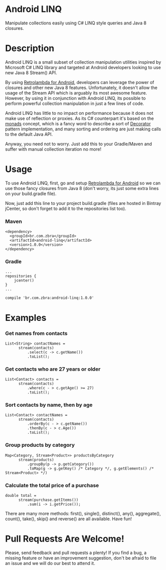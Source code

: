 # Android LINQ
Manipulate collections easily using C# LINQ style queries and Java 8 closures.

# Description

Android LINQ is a small subset of collection manipulation utilities inspired by Microsoft C# LINQ library and targeted at Android developers looking to use new Java 8 Stream() API. 

By using [Retrolambda for Android](https://github.com/evant/gradle-retrolambda), developers can leverage the power of closures and other new Java 8 features. Unfortunately, it doesn't allow the usage of the Stream API which is arguably its most awesome feature. However, by using it in conjunction with Android LINQ, its possible to perform powerful collection manipulation in just a few lines of code. 

Android LINQ has little to no impact on performance because it does not make use of reflection or proxies. As its C# counterpart it's based on the [monads](http://en.wikipedia.org/wiki/Monad_(functional_programming)) concept, which is a fancy word to describe a sort of [Decorator](http://en.wikipedia.org/wiki/Decorator_pattern) pattern implementation, and many sorting and ordering are just making calls to the default Java API.

Anyway, you need not to worry. Just add this to your Gradle/Maven and suffer with manual collection iteration no more!

# Usage

To use Android LINQ, first, go and setup [Retrolambda for Android](https://github.com/evant/gradle-retrolambda) so we can use those fancy closures from Java 8 (don't worry, its just some extra lines on your build.gradle file). 

Now, just add this line to your project build.gradle (files are hosted in Bintray jCenter, so don't forget to add it to the repositories list too).

### Maven 

```
<dependency>
  <groupId>br.com.zbra</groupId>
  <artifactId>android-linq</artifactId>
  <version>1.0.0</version>
</dependency>
```

### Gradle

```
...
repositories {
    jcenter()
}
...
```
```
compile 'br.com.zbra:android-linq:1.0.0'
```

# Examples

### Get names from contacts

```
List<String> contactNames = 
      stream(contacts)
          .select(c -> c.getName())
          .toList();
````

### Get contacts who are 27 years or older
```
List<Contact> contacts = 
      stream(contacts)
          .where(c - > c.getAge() >= 27)
          .toList();
```
### Sort contacts by name, then by age
```
List<Contact> contactNames = 
      stream(contacts)
          .orderBy(c - > c.getName())
          .thenBy(c - > c.Age())
          .toList();
```

### Group products by category

```
Map<Category, Stream<Product>> productsByCategory
      stream(products)
          .groupBy(p -> p.getCategory())
          .toMap(g -> g.getKey() /* Category */, g.getElements() /* Stream<Product> */)
```

### Calculate the total price of a purchase

```
double total = 
      stream(purchase.getItems())
          .sum(i -> i.getPrice());
```

There are many more methods: first(), single(), distinct(), any(), aggregate(), count(), take(), skip() and reverse() are all available. Have fun!

# Pull Requests Are Welcome!

Please, send feedback and pull requests a plenty! 
If you find a bug, a missing feature or have an improvement suggestion, don't be afraid to file an issue and we will do our best to attend it.
